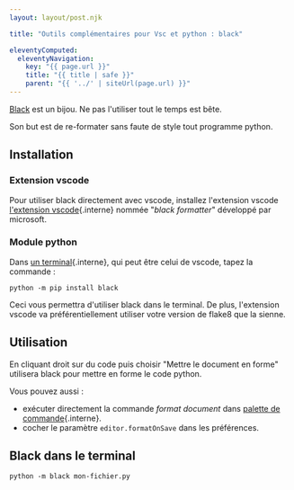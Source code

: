 ```yaml
---
layout: layout/post.njk

title: "Outils complémentaires pour Vsc et python : black"

eleventyComputed:
  eleventyNavigation:
    key: "{{ page.url }}"
    title: "{{ title | safe }}"
    parent: "{{ '../' | siteUrl(page.url) }}"
---
```


<!-- début résumé -->

[Black](https://black.readthedocs.io/en/stable/index.html) est un bijou. Ne pas l'utiliser tout le temps est bête.

Son but est de re-formater sans faute de style tout programme python.

<!-- fin résumé -->

## <span id="installation-black"></span> Installation

### Extension vscode

Pour utiliser black directement avec vscode, installez l'extension vscode [l'extension vscode](../../../prise-en-main#extensions){.interne} nommée "*black formatter*" développé par microsoft.

### Module python

Dans [un terminal](../../../../ordinateur-développement/terminal){.interne}, qui peut être celui de vscode, tapez la commande :

```shell
python -m pip install black
```

Ceci vous permettra d'utiliser black dans le terminal. De plus, l'extension vscode va préférentiellement utiliser votre version de flake8 que la sienne.

## Utilisation

En cliquant droit sur du code puis choisir "Mettre le document en forme" utilisera black pour mettre en forme le code python.

Vous pouvez aussi :

* exécuter directement la commande *format document* dans [palette de commande](../../../prise-en-main#palette-de-commande){.interne}.
* cocher le paramètre `editor.formatOnSave` dans les préférences.

## Black dans le terminal

```shell
python -m black mon-fichier.py
```
